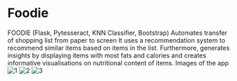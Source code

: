 # Foodie
FOODIE (Flask, Pytesseract, KNN Classifier, Bootstrap) Automates transfer of shopping list from paper to screen It uses a recommendation system to recommend similar items based on items in the list. Furthermore, generates insights by displaying items with most fats and calories and creates informative visualisations on nutritional content of items.
Images of the app
![1](https://user-images.githubusercontent.com/53971225/142716126-015da2cf-e3fe-40be-b26f-d393a93b86b0.png)
![2](https://user-images.githubusercontent.com/53971225/142716148-915ce2df-3638-48ce-911f-2f9a63cba407.png)
![3](https://user-images.githubusercontent.com/53971225/142716153-197bef41-976c-43b4-b6c3-c6e1e1f3da88.png)
